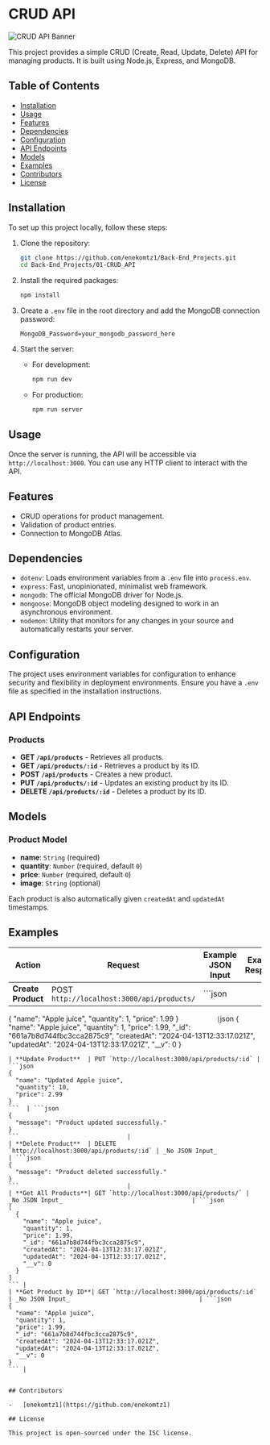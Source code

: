 # CRUD API

![CRUD API Banner](https://i.imgur.com/eRJUTSY.png)

This project provides a simple CRUD (Create, Read, Update, Delete) API for managing products. It is built using Node.js, Express, and MongoDB.

## Table of Contents

-   [Installation](#installation)
-   [Usage](#usage)
-   [Features](#features)
-   [Dependencies](#dependencies)
-   [Configuration](#configuration)
-   [API Endpoints](#api-endpoints)
-   [Models](#models)
-   [Examples](#examples)
-   [Contributors](#contributors)
-   [License](#license)

## Installation

To set up this project locally, follow these steps:

1. Clone the repository:

    ```bash
    git clone https://github.com/enekomtz1/Back-End_Projects.git
    cd Back-End_Projects/01-CRUD_API
    ```

2. Install the required packages:

    ```bash
    npm install
    ```

3. Create a `.env` file in the root directory and add the MongoDB connection password:

    ```plaintext
    MongoDB_Password=your_mongodb_password_here
    ```

4. Start the server:
    - For development:
        ```bash
        npm run dev
        ```
    - For production:
        ```bash
        npm run server
        ```

## Usage

Once the server is running, the API will be accessible via `http://localhost:3000`. You can use any HTTP client to interact with the API.

## Features

-   CRUD operations for product management.
-   Validation of product entries.
-   Connection to MongoDB Atlas.

## Dependencies

-   `dotenv`: Loads environment variables from a `.env` file into `process.env`.
-   `express`: Fast, unopinionated, minimalist web framework.
-   `mongodb`: The official MongoDB driver for Node.js.
-   `mongoose`: MongoDB object modeling designed to work in an asynchronous environment.
-   `nodemon`: Utility that monitors for any changes in your source and automatically restarts your server.

## Configuration

The project uses environment variables for configuration to enhance security and flexibility in deployment environments. Ensure you have a `.env` file as specified in the installation instructions.

## API Endpoints

### Products

-   **GET `/api/products`** - Retrieves all products.
-   **GET `/api/products/:id`** - Retrieves a product by its ID.
-   **POST `/api/products`** - Creates a new product.
-   **PUT `/api/products/:id`** - Updates an existing product by its ID.
-   **DELETE `/api/products/:id`** - Deletes a product by its ID.

## Models

### Product Model

-   **name**: `String` (required)
-   **quantity**: `Number` (required, default `0`)
-   **price**: `Number` (required, default `0`)
-   **image**: `String` (optional)

Each product is also automatically given `createdAt` and `updatedAt` timestamps.

## Examples

| Action             | Request                                    | Example JSON Input | Example Response |
| ------------------ | ------------------------------------------ | ------------------ | ---------------- |
| **Create Product** | POST `http://localhost:3000/api/products/` | ```json            |

{
"name": "Apple juice",
"quantity": 1,
"price": 1.99
}
`          |`json
{
"name": "Apple juice",
"quantity": 1,
"price": 1.99,
"\_id": "661a7b8d744fbc3cca2875c9",
"createdAt": "2024-04-13T12:33:17.021Z",
"updatedAt": "2024-04-13T12:33:17.021Z",
"\_\_v": 0
}

````|
| **Update Product**  | PUT `http://localhost:3000/api/products/:id` | ```json
{
  "name": "Updated Apple juice",
  "quantity": 10,
  "price": 2.99
}
```  | ```json
{
  "message": "Product updated successfully."
}
```                              |
| **Delete Product**  | DELETE `http://localhost:3000/api/products/:id` | _No JSON Input_                                    | ```json
{
  "message": "Product deleted successfully."
}
```                              |
| **Get All Products**| GET `http://localhost:3000/api/products/` | _No JSON Input_                                    | ```json
[
  {
    "name": "Apple juice",
    "quantity": 1,
    "price": 1.99,
    "_id": "661a7b8d744fbc3cca2875c9",
    "createdAt": "2024-04-13T12:33:17.021Z",
    "updatedAt": "2024-04-13T12:33:17.021Z",
    "__v": 0
  }
]
``` |
| **Get Product by ID**| GET `http://localhost:3000/api/products/:id` | _No JSON Input_                                    | ```json
{
  "name": "Apple juice",
  "quantity": 1,
  "price": 1.99,
  "_id": "661a7b8d744fbc3cca2875c9",
  "createdAt": "2024-04-13T12:33:17.021Z",
  "updatedAt": "2024-04-13T12:33:17.021Z",
  "__v": 0
}
``` |


## Contributors

-   [enekomtz1](https://github.com/enekomtz1)

## License

This project is open-sourced under the ISC license.
````
